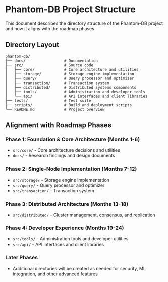 # Phantom-DB Project Structure

This document describes the directory structure of the Phantom-DB project and how it aligns with the roadmap phases.

## Directory Layout

```
phantom-db/
├── docs/                 # Documentation
├── src/                  # Source code
│   ├── core/             # Core architecture and utilities
│   ├── storage/          # Storage engine implementation
│   ├── query/            # Query processor and optimizer
│   ├── transaction/      # Transaction system
│   ├── distributed/      # Distributed systems components
│   ├── tools/            # Administration and developer tools
│   └── api/              # API interfaces and client libraries
├── tests/                # Test suite
├── scripts/              # Build and deployment scripts
└── README.md             # Project overview
```

## Alignment with Roadmap Phases

### Phase 1: Foundation & Core Architecture (Months 1-6)
- `src/core/` - Core architecture decisions and utilities
- `docs/` - Research findings and design documents

### Phase 2: Single-Node Implementation (Months 7-12)
- `src/storage/` - Storage engine implementation
- `src/query/` - Query processor and optimizer
- `src/transaction/` - Transaction system

### Phase 3: Distributed Architecture (Months 13-18)
- `src/distributed/` - Cluster management, consensus, and replication

### Phase 4: Developer Experience (Months 19-24)
- `src/tools/` - Administration tools and developer utilities
- `src/api/` - API interfaces and client libraries

### Later Phases
- Additional directories will be created as needed for security, ML integration, and other advanced features